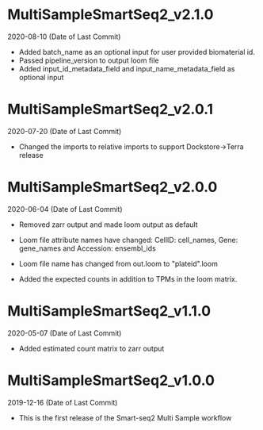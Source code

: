 # MultiSampleSmartSeq2_v2.1.0

2020-08-10 (Date of Last Commit)

* Added batch_name as an optional input for user provided biomaterial id.
* Passed pipeline_version to output loom file  
* Added input_id_metadata_field and input_name_metadata_field as optional input

# MultiSampleSmartSeq2_v2.0.1

2020-07-20 (Date of Last Commit)

* Changed the imports to relative imports to support Dockstore->Terra release

# MultiSampleSmartSeq2_v2.0.0

2020-06-04 (Date of Last Commit)

* Removed zarr output and made loom output as default

* Loom file attribute names have changed: CellID: cell_names, Gene: gene_names and Accession: ensembl_ids

* Loom file name has changed from out.loom to "plateid".loom

* Added the expected counts in addition to TPMs in the loom matrix. 

# MultiSampleSmartSeq2_v1.1.0

2020-05-07 (Date of Last Commit)

* Added estimated count matrix to zarr output

# MultiSampleSmartSeq2_v1.0.0

2019-12-16 (Date of Last Commit)

* This is the first release of the Smart-seq2 Multi Sample workflow
